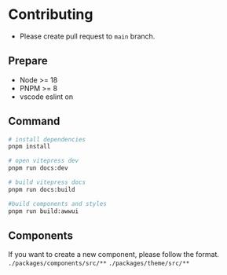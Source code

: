 # Contributing
- Please create pull request to `main` branch.

## Prepare
- Node >= 18
- PNPM >= 8
- vscode eslint on

## Command
```bash
# install dependencies
pnpm install

# open vitepress dev
pnpm run docs:dev

# build vitepress docs
pnpm run docs:build

#build components and styles
pnpm run build:awwui
```

## Components
If you want to create a new component, please follow the format.
`./packages/components/src/**`
`./packages/theme/src/**`